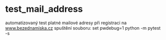 # test_mail_address
automatizovaný test platné mailové adresy při registraci na www.bezednamiska.cz
spuštění souboru:
        set pwdebug=1
        python -m pytest -s
